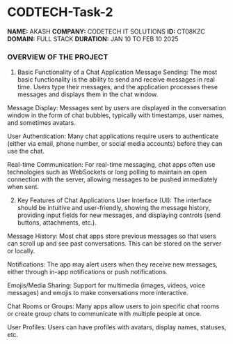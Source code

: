 # CODTECH-Task-2
**NAME:** AKASH 
**COMPANY:** CODETECH IT SOLUTIONS
**ID:** CT08KZC
**DOMAIN:** FULL STACK
**DURATION:** JAN 10 TO FEB 10 2025

###   OVERVIEW OF THE PROJECT


1. Basic Functionality of a Chat Application
Message Sending: The most basic functionality is the ability to send and receive messages in real time. Users type their messages, and the application processes these messages and displays them in the chat window.

Message Display: Messages sent by users are displayed in the conversation window in the form of chat bubbles, typically with timestamps, user names, and sometimes avatars.

User Authentication: Many chat applications require users to authenticate (either via email, phone number, or social media accounts) before they can use the chat.

Real-time Communication: For real-time messaging, chat apps often use technologies such as WebSockets or long polling to maintain an open connection with the server, allowing messages to be pushed immediately when sent.

2. Key Features of Chat Applications
User Interface (UI): The interface should be intuitive and user-friendly, showing the message history, providing input fields for new messages, and displaying controls (send buttons, attachments, etc.).

Message History: Most chat apps store previous messages so that users can scroll up and see past conversations. This can be stored on the server or locally.

Notifications: The app may alert users when they receive new messages, either through in-app notifications or push notifications.

Emojis/Media Sharing: Support for multimedia (images, videos, voice messages) and emojis to make conversations more interactive.

Chat Rooms or Groups: Many apps allow users to join specific chat rooms or create group chats to communicate with multiple people at once.

User Profiles: Users can have profiles with avatars, display names, statuses, etc.
